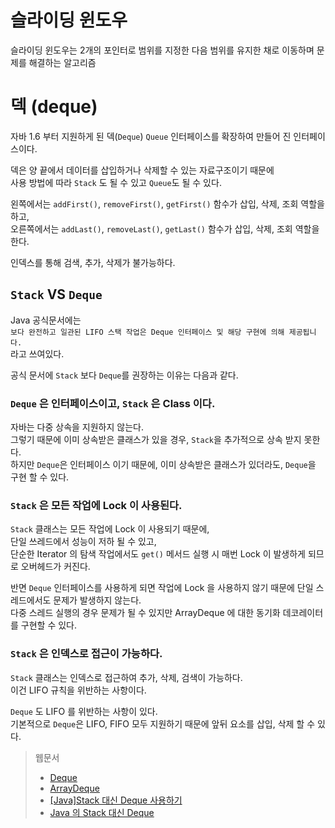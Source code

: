 슬라이딩 윈도우
===

슬라이딩 윈도우는 2개의 포인터로 범위를 지정한 다음 범위를 유지한 채로 이동하며 문제를 해결하는 알고리즘  

# 덱 (deque)

자바 1.6 부터 지원하게 된 덱(`Deque`) `Queue` 인터페이스를 확장하여 만들어 진 인터페이스이다.

덱은 양 끝에서 데이터를 삽입하거나 삭제할 수 있는 자료구조이기 때문에  
사용 방법에 따라 `Stack` 도 될 수 있고 `Queue`도 될 수 있다.


왼쪽에서는 `addFirst()`, `removeFirst()`, `getFirst()` 함수가 삽입, 삭제, 조회 역할을 하고,  
오른쪽에서는 `addLast()`, `removeLast()`, `getLast()` 함수가 삽입, 삭제, 조회 역할을 한다.

인덱스를 통해 검색, 추가, 삭제가 불가능하다.

## `Stack` VS `Deque`

Java 공식문서에는  
`보다 완전하고 일관된 LIFO 스택 작업은 Deque 인터페이스 및 해당 구현에 의해 제공됩니다.`  
라고 쓰여있다.

공식 문서에 `Stack` 보다 `Deque`를 권장하는 이유는 다음과 같다.

### `Deque` 은 인터페이스이고, `Stack` 은 Class 이다.  

자바는 다중 상속을 지원하지 않는다.  
그렇기 때문에 이미 상속받은 클래스가 있을 경우, `Stack`을 추가적으로 상속 받지 못한다.  
하지만 `Deque`은 인터페이스 이기 때문에, 이미 상속받은 클래스가 있더라도, `Deque`을 구현 할 수 있다.

### `Stack` 은 모든 작업에 Lock 이 사용된다.

`Stack` 클래스는 모든 작업에 Lock 이 사용되기 때문에,  
단일 쓰레드에서 성능이 저하 될 수 있고,  
단순한 Iterator 의 탐색 작업에서도 `get()` 메서드 실행 시 매번 Lock 이 발생하게 되므로 오버헤드가 커진다.

반면 `Deque` 인터페이스를 사용하게 되면 작업에 Lock 을 사용하지 않기 때문에 단일 스레드에서도 문제가 발생하지 않는다.  
다중 스레드 실행의 경우 문제가 될 수 있지만 ArrayDeque 에 대한 동기화 데코레이터를 구현할 수 있다.

### `Stack` 은 인덱스로 접근이 가능하다.

`Stack` 클래스는 인덱스로 접근하여 추가, 삭제, 검색이 가능하다.  
이건 LIFO 규칙을 위반하는 사항이다.

`Deque` 도 LIFO 를 위반하는 사항이 있다.  
기본적으로 `Deque`은 LIFO, FIFO 모두 지원하기 때문에 앞뒤 요소를 삽입, 삭제 할 수 있다.


> 웹문서
> - [Deque](https://docs.oracle.com/javase/8/docs/api/java/util/Deque.html)
> - [ArrayDeque](https://docs.oracle.com/javase/8/docs/api/java/util/ArrayDeque.html)
> - [[Java]Stack 대신 Deque 사용하기](https://kdhyo98.tistory.com/m/62)
> - [Java 의 Stack 대신 Deque](https://tecoble.techcourse.co.kr/post/2021-05-10-stack-vs-deque/)